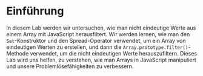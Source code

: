 # Einführung

In diesem Lab werden wir untersuchen, wie man nicht eindeutige Werte aus einem Array mit JavaScript herausfiltert. Wir werden lernen, wie man den `Set`-Konstruktor und den Spread-Operator verwendet, um ein Array von eindeutigen Werten zu erstellen, und dann die `Array.prototype.filter()`-Methode verwendet, um die nicht eindeutigen Werte herauszufiltern. Dieses Lab wird uns helfen, zu verstehen, wie man Arrays in JavaScript manipuliert und unsere Problemlösefähigkeiten zu verbessern.
